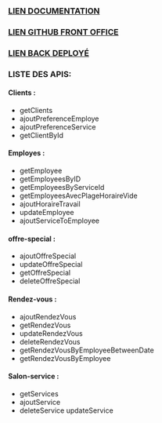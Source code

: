 ### [LIEN DOCUMENTATION](https://docs.google.com/document/d/1xIUtcA02yl9ZHfoK6-QURNdTYG3QVPA5YYjxdeZZGng/edit?fbclid=IwAR0qZCBoSa9Ip7qA598Bx19TlgpeWFmBtTKFgBtNBy4sK92KKL95PGKxFro#heading=h.9kgrvmrrpvnj)

### [LIEN GITHUB FRONT OFFICE](https://github.com/J-Lucien/m1p10mean-front-Lucien-Jonah)
### [LIEN BACK DEPLOYÉ](https://m1p10mean-back-lucien-jonah.onrender.com)

### LISTE DES APIS:
#### Clients :
- getClients
- ajoutPreferenceEmploye	
- ajoutPreferenceService
- getClientById
 	
#### Employes :
- getEmployee
- getEmployeesByID
- getEmployeesByServiceId
- getEmployeesAvecPlageHoraireVide
- ajoutHoraireTravail
- updateEmployee
- ajoutServiceToEmployee
 	
#### offre-special :
- ajoutOffreSpecial	
- updateOffreSpecial
- getOffreSpecial
- deleteOffreSpecial
 	
#### Rendez-vous :
- ajoutRendezVous
- getRendezVous
- updateRendezVous
- deleteRendezVous
- getRendezVousByEmployeeBetweenDate
- getRendezVousByEmployee
 	
#### Salon-service :
- getServices	
- ajoutService	
- deleteService	
updateService
